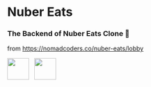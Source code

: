 # Nuber Eats
### The Backend of Nuber Eats Clone 🍕
from https://nomadcoders.co/nuber-eats/lobby

<img src="https://upload.wikimedia.org/wikipedia/commons/thumb/4/4c/Typescript_logo_2020.svg/1200px-Typescript_logo_2020.svg.png" width="50"/> &nbsp; <img src="https://images.velog.io/images/kihyun/post/b1fee25c-c920-4ac1-914e-7da9ff0d1296/nestjs.svg" width="50"/>
